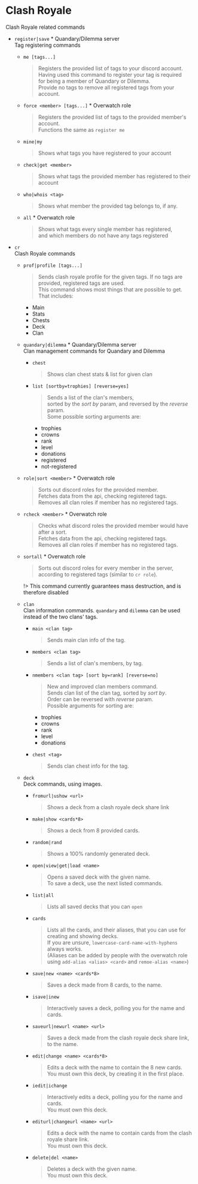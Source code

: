 # Clash Royale
Clash Royale related commands

* `register|save` * Quandary/Dilemma server  
  Tag registering commands

  * `me [tags...]`
    >Registers the provided list of tags to your discord account.  
    Having used this command to register your tag is required  
    for being a member of Quandary or Dilemma.  
    Provide no tags to remove all registered tags from your account.

  * `force <member> [tags...]` * Overwatch role
    >Registers the provided list of tags to the provided member's account.  
    Functions the same as `register me`

  * `mine|my`
    >Shows what tags you have registered to your account

  * `check|get <member>`
    >Shows what tags the provided member has registered to their account

  * `who|whois <tag>`
    >Shows what member the provided tag belongs to, if any.

  * `all` * Overwatch role
    >Shows what tags every single member has registered,  
    and which members do not have any tags registered

* `cr`  
  Clash Royale commands

  * `prof|profile [tags...]`
    >Sends clash royale profile for the given tags. If no tags are provided, registered tags are used.  
    This command shows most things that are possible to get.  
    That includes:
      - Main
      - Stats
      - Chests
      - Deck
      - Clan

  * `quandary|dilemma` * Quandary/Dilemma server  
    Clan management commands for Quandary and Dilemma

    * `chest`
      >Shows clan chest stats & list for given clan
  
    * `list [sortby=trophies] [reverse=yes]`
      >Sends a list of the clan's members,  
      sorted by the *sort by* param, and reversed by the *reverse* param.  
      Some possible sorting arguments are:
        - trophies
        - crowns
        - rank
        - level
        - donations
        - registered
        - not-registered
  
  * `role|sort <member>` * Overwatch role
    >Sorts out discord roles for the provided member.  
    Fetches data from the api, checking registered tags.  
    Removes all clan roles if member has no registered tags.
  
  * `rcheck <member>` * Overwatch role
    >Checks what discord roles the provided member would have after a sort.  
    Fetches data from the api, checking registered tags.  
    Removes all clan roles if member has no registered tags.
  
  * `sortall` * Overwatch role
    >Sorts out discord roles for every member in the server,  
    according to registered tags (similar to `cr role`).  

    !> This command currently guarantees mass destruction, and is therefore disabled

  * `clan`  
    Clan information commands. `quandary` and `dilemma` can be used instead of the two clans' tags.

    * `main <clan tag>`
      >Sends main clan info of the tag.

    * `members <clan tag>`
      >Sends a list of clan's members, by tag.

    * `nmembers <clan tag> [sort by=rank] [reverse=no]`
      >New and improved clan members command.  
      Sends clan list of the clan tag, sorted by *sort by*.  
      Order can be reversed with *reverse* param.  
      Possible arguments for sorting are:
        - trophies
        - crowns
        - rank
        - level
        - donations

    * `chest <tag>`
      >Sends clan chest info for the tag.

  * `deck`  
    Deck commands, using images.

    * `fromurl|ushow <url>`
      >Shows a deck from a clash royale deck share link

    * `make|show <cards*8>`
      >Shows a deck from 8 provided cards.

    * `random|rand`
      >Shows a 100% randomly generated deck.

    * `open|view|get|load <name>`
        >Opens a saved deck with the given name.  
        To save a deck, use the next listed commands.

    * `list|all`
      >Lists all saved decks that you can `open`

    * `cards`
      >Lists all the cards, and their aliases, that you can use for creating and showing decks.  
      If you are unsure, `lowercase-card-name-with-hyphens` always works.  
      (Aliases can be added by people with the overwatch role  
      using `add-alias <alias> <card>` and `remoe-alias <name>`)

    * `save|new <name> <cards*8>`
      >Saves a deck made from 8 cards, to the name.

    * `isave|inew`
      >Interactively saves a deck, polling you for the name and cards.

    * `saveurl|newurl <name> <url>`
      >Saves a deck made from the clash royale deck share link, to the name.

    * `edit|change <name> <cards*8>`
      >Edits a deck with the name to contain the 8 new cards.  
      You must own this deck, by creating it in the first place.

    * `iedit|ichange`
      >Interactively edits a deck, polling you for the name and cards.  
      You must own this deck.

    * `editurl|changeurl <name> <url>`
      >Edits a deck with the name to contain cards from the clash royale share link.  
      You must own this deck.

    * `delete|del <name>`
      >Deletes a deck with the given name.  
      You must own this deck.